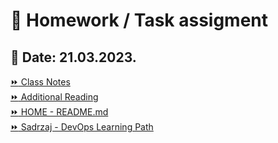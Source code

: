# 📝 Homework / Task assigment      
## 📅 Date: 21.03.2023.       



[:fast_forward: Class Notes](/devops-mentorship-program/03-march/week-5-210323/00-class-notes.md)  
[:fast_forward: Additional Reading](/devops-mentorship-program/03-march/week-5-210323/02-additional-reading.md)   
[:fast_forward: HOME - README.md](../../../README.md)  
[:fast_forward: Sadrzaj - DevOps Learning Path](../../../table-of-contents.md)  
